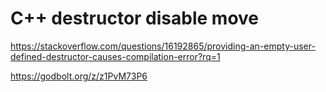 # C++ destructor disable move

https://stackoverflow.com/questions/16192865/providing-an-empty-user-defined-destructor-causes-compilation-error?rq=1

https://godbolt.org/z/z1PvM73P6
